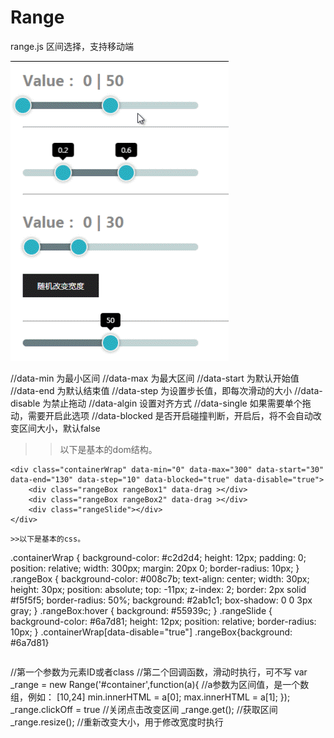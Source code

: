 # Range
range.js 区间选择，支持移动端

![image](https://github.com/Takeos/Range/blob/master/demo.gif)


//data-min 为最小区间
//data-max 为最大区间
//data-start 为默认开始值
//data-end 为默认结束值
//data-step 为设置步长值，即每次滑动的大小
//data-disable 为禁止拖动
//data-algin 设置对齐方式
//data-single 如果需要单个拖动，需要开启此选项
//data-blocked 是否开启碰撞判断，开启后，将不会自动改变区间大小，默认false
>>以下是基本的dom结构。
```
<div class="containerWrap" data-min="0" data-max="300" data-start="30" data-end="130" data-step="10" data-blocked="true" data-disable="true">
    <div class="rangeBox rangeBox1" data-drag ></div>
    <div class="rangeBox rangeBox2" data-drag ></div>
    <div class="rangeSlide"></div>
</div>
```


```
>>以下是基本的css。

```
.containerWrap { background-color: #c2d2d4; height: 12px; padding: 0; position: relative; width: 300px; margin: 20px 0; border-radius: 10px; }
.rangeBox { background-color: #008c7b; text-align: center; width: 30px; height: 30px; position: absolute; top: -11px; z-index: 2; border: 2px solid #f5f5f5; border-radius: 50%; background: #2ab1c1; box-shadow: 0 0 3px gray; }
.rangeBox:hover { background: #55939c; }
.rangeSlide { background-color: #6a7d81; height: 12px; position: relative; border-radius: 10px; }
.containerWrap[data-disable="true"] .rangeBox{background: #6a7d81}
```

```
//第一个参数为元素ID或者class
//第二个回调函数，滑动时执行，可不写
var _range = new Range('#container',function(a){
    //a参数为区间值，是一个数组，例如： [10,24]
    min.innerHTML = a[0];
    max.innerHTML = a[1];
});
_range.clickOff = true //关闭点击改变区间
_range.get(); //获取区间
_range.resize(); //重新改变大小，用于修改宽度时执行 
```
